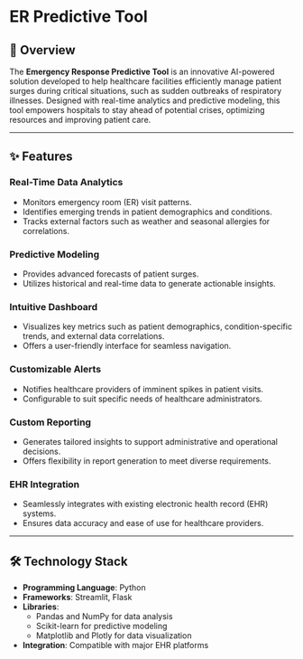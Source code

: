 # ER Predictive Tool

## 📖 Overview

The **Emergency Response Predictive Tool** is an innovative AI-powered solution developed to help healthcare facilities efficiently manage patient surges during critical situations, such as sudden outbreaks of respiratory illnesses. Designed with real-time analytics and predictive modeling, this tool empowers hospitals to stay ahead of potential crises, optimizing resources and improving patient care.

---

## ✨ Features

### Real-Time Data Analytics
- Monitors emergency room (ER) visit patterns.
- Identifies emerging trends in patient demographics and conditions.
- Tracks external factors such as weather and seasonal allergies for correlations.

### Predictive Modeling
- Provides advanced forecasts of patient surges.
- Utilizes historical and real-time data to generate actionable insights.

### Intuitive Dashboard
- Visualizes key metrics such as patient demographics, condition-specific trends, and external data correlations.
- Offers a user-friendly interface for seamless navigation.

### Customizable Alerts
- Notifies healthcare providers of imminent spikes in patient visits.
- Configurable to suit specific needs of healthcare administrators.

### Custom Reporting
- Generates tailored insights to support administrative and operational decisions.
- Offers flexibility in report generation to meet diverse requirements.

### EHR Integration
- Seamlessly integrates with existing electronic health record (EHR) systems.
- Ensures data accuracy and ease of use for healthcare providers.

---

## 🛠️ Technology Stack

- **Programming Language**: Python
- **Frameworks**: Streamlit, Flask
- **Libraries**:
  - Pandas and NumPy for data analysis
  - Scikit-learn for predictive modeling
  - Matplotlib and Plotly for data visualization
- **Integration**: Compatible with major EHR platforms
